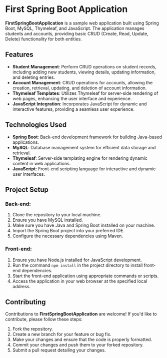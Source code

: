 # First Spring Boot Application

**FirstSpringBootApplication** is a sample web application built using Spring Boot, MySQL, Thymeleaf, and JavaScript. The application manages students and accounts, providing basic CRUD (Create, Read, Update, Delete) functionality for both entities.

## Features

- **Student Management**: Perform CRUD operations on student records, including adding new students, viewing details, updating information, and deleting entries.
- **Account Management**: CRUD operations for accounts, allowing the creation, retrieval, updating, and deletion of account information.
- **Thymeleaf Templates**: Utilizes Thymeleaf for server-side rendering of web pages, enhancing the user interface and experience.
- **JavaScript Integration**: Incorporates JavaScript for dynamic and interactive features, providing a seamless user experience.

## Technologies Used

- **Spring Boot**: Back-end development framework for building Java-based applications.
- **MySQL**: Database management system for efficient data storage and retrieval.
- **Thymeleaf**: Server-side templating engine for rendering dynamic content in web applications.
- **JavaScript**: Front-end scripting language for interactive and dynamic user interfaces.

## Project Setup

### Back-end:

1. Clone the repository to your local machine.
2. Ensure you have MySQL installed.
3. Make sure you have Java and Spring Boot installed on your machine.
4. Import the Spring Boot project into your preferred IDE.
5. Configure the necessary dependencies using Maven.

### Front-end:

1. Ensure you have Node.js installed for JavaScript development.
2. Run the command `npm install` in the project directory to install front-end dependencies.
3. Start the front-end application using appropriate commands or scripts.
4. Access the application in your web browser at the specified local address.

## Contributing

Contributions to **FirstSpringBootApplication** are welcome! If you'd like to contribute, please follow these steps:

1. Fork the repository.
2. Create a new branch for your feature or bug fix.
3. Make your changes and ensure that the code is properly formatted.
4. Commit your changes and push them to your forked repository.
5. Submit a pull request detailing your changes.
